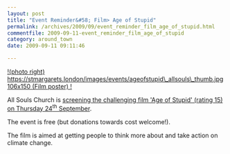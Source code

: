 ```yaml
---
layout: post
title: "Event Reminder&#58; Film> Age of Stupid"
permalink: /archives/2009/09/event_reminder_film_age_of_stupid.html
commentfile: 2009-09-11-event_reminder_film_age_of_stupid
category: around_town
date: 2009-09-11 09:11:46

---
```


[!(photo right) https://stmargarets.london/images/events/ageofstupid\_allsouls\_thumb.jpg 106x150 (Film poster) !](https://stmargarets.london/images/events/ageofstupid_allsouls.jpg)

All Souls Church is [screening the challenging film 'Age of Stupid' (rating 15) on Thursday 24<sup>th</sup> September](https://stmargarets.london/event/show/200705142214).

The event is free (but donations towards cost welcome!).

The film is aimed at getting people to think more about and take action on climate change.
